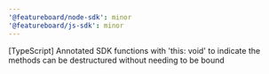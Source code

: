 ```yaml
---
'@featureboard/node-sdk': minor
'@featureboard/js-sdk': minor
---
```


[TypeScript] Annotated SDK functions with 'this: void' to indicate the methods can be destructured without needing to be bound

